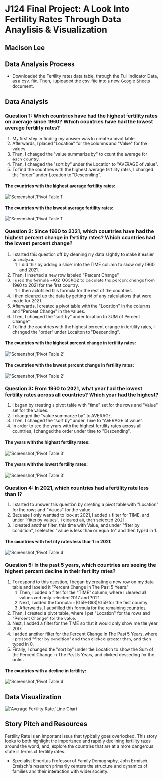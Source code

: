 # J124 Final Project: A Look Into Fertility Rates Through Data Anaylisis & Visualization 
## Madison Lee
## Data Analysis Process
- Downloaded the Fertility rates data table, through the Full Indicator Data, as a csv. file. Then, I uploaded the csv. file into a new Google Sheets document. 
## Data Analysis 
### **Question 1: Which countries have had the highest fertility rates on average since 1960? Which countries have had the lowest average fertility rates?**
1. My first step in finding my answer was to create a pivot table.
2. Afterwards, I placed "Location" for the columns and "Value" for the values.
3. Then, I changed the "value summarize by" to count the average for each country.
4. Then, I changed the "sort by" under the Location to "AVERAGE of value". 
5. To find the countries with the highest average fertility rates, I changed the "order" under Location to "Descending".
#### The countries with the highest average fertility rates:
!['Screenshot','Pivot Table 1'](/1.1.png)   
#### The countries with the lowest average fertility rates:
!['Screenshot','Pivot Table 1'](/1.2.png)  
### **Question 2: Since 1960 to 2021, which countries have had the highest percent change in fertility rates? Which countries had the lowest percent change?**
1. I started this question off by cleaning my data slightly to make it easier to analyze.
    1. I did this by adding a slicer into the TIME column to show only 1960 and 2021.
2. Then, I inserted a new row labeled "Percent Change"
3. I used the formula =(G2-G63)/G2 to calculate the percent change from 1960 to 2021 for the first country.
    1. I then autofilled this formula for the rest of the countries.
4. I then cleaned up the data by getting rid of any calculations that were made for 2021.
5. Afterwards, I created a pivot table with the "Location" in the columns and "Percent Change" in the values.
6. Then, I changed the "sort by" under location to SUM of Percent Change"
7. To find the countries with the highest percent change in fertility rates, I changed the "order" under Locaiton to "Descending".
#### The countries with the highest percent change in fertility rates:
!['Screenshot','Pivot Table 2'](/2.2.png)   
#### The countries with the lowest percent change in fertility rates:
!['Screenshot','Pivot Table 2'](/2..1.png)  
### **Question 3: From 1960 to 2021, what year had the lowest fertility rates across all countries? Which year had the highest?**
1. I began by creating a pivot table with "time" set for the rows and "Value" set for the values.
2. I changed the "value summarize by" to AVERAGE.
3. Then, I changed the "sort by" under Time to "AVERAGE of value".
4. In order to see the years with the highest fertility rates across all countries, I changed the order under time to "Descending".
#### The years with the highest fertility rates:
!['Screenshot','Pivot Table 3'](/3.2.png)   
#### The years with the lowest fertility rates:
!['Screenshot','Pivot Table 3'](/3.1.png)  
### **Question 4: In 2021, which countries had a fertility rate less than 1?**
1. I started to answer this question by creating a pivot table with "Location" for the rows and "Values" for the value.
2. Becuase I only wantted to look at 2021, I added a filter for TIME, and under "filter by values", I cleared all, then selected 2021.
3. I created another filter, this time with Value, and under "filter by condition", I selected "value is less than or equal to" and then typed in 1.
#### The countries with fertility rates less than 1 in 2021:
!['Screenshot','Pivot Table 4'](/4.1.png) 
### **Question 5: In the past 5 years, which countries are seeing the highest percent decline in their fertility rates?**
1. To respond to this question, I began by creating a new row on my data table and labeled it "Percent Change In The Past 5 Years."
    1. Then, I added a filter for the "TIME" column, where I cleared all values and only selected 2017 and 2021.
    2. Next, I added the formula: =(G59-G63)/G59 for the first country
    3. Afterwards, I autofilled this formula for the remaining countries. 
3. Then, I created a pivot table, where I put "Location" for the rows and "Percent Change" for the value.
4. Next, I added a filter for the TIME so that it would only show me the year 2017. 
5. I added another filter for the Percent Change In The Past 5 Years, where I pressed "filter by condition" and then clicked greater than, and then typed in 0.
6. Finally, I changed the "sort by" under the Location to show the Sum of the Percent Change In The Past 5 Years, and clicked desceding for the order. 
#### The countries with a decline in fertility:
!['Screenshot','Pivot Table 4'](/5.1.png) 
## Data Visualization
!['Average Fertility Rate','Line Chart](/AverageFertilityRate.png) 
## Story Pitch and Resources
Fertility Rate is an important issue that typically goes overlooked. This story looks to both highlight the importance and rapidly declining fertility rates around the world, and, explore the countries that are at a more dangerous state in terms of fertility rates. 
- Specialist Emeritus Professor of Family Demography, John Ermisch. Ermisch's research primarily centers the structure and dynamics of families and their interaction with wider society. 
